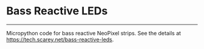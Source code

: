 # Bass Reactive LEDs

***

Micropython code for bass reactive NeoPixel strips.  See the details at https://tech.scarey.net/bass-reactive-leds.